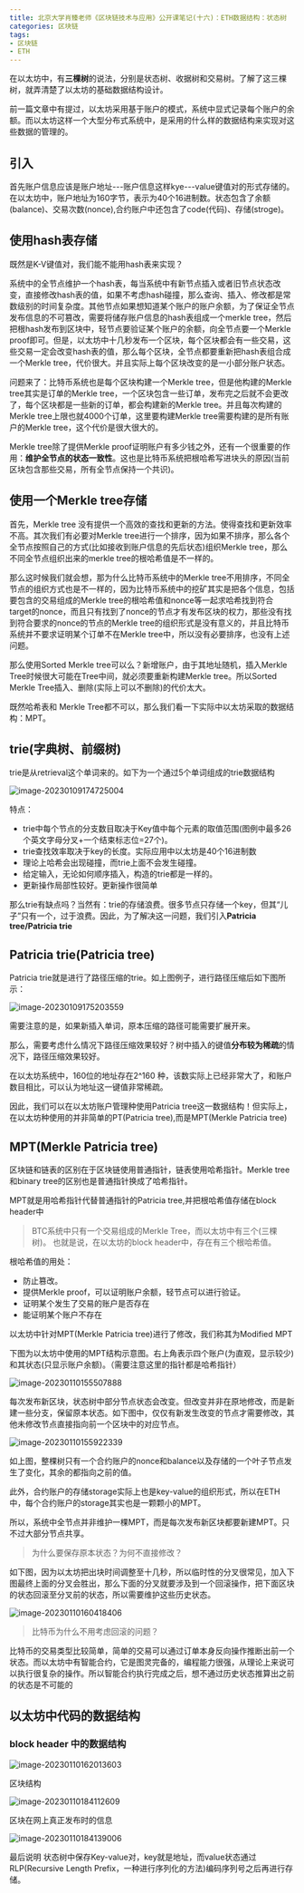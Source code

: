 ```yaml
---
title: 北京大学肖臻老师《区块链技术与应用》公开课笔记(十六)：ETH数据结构：状态树
categories: 区块链
tags:
- 区块链
- ETH
---
```


在以太坊中，有**三棵树**的说法，分别是状态树、收据树和交易树。了解了这三棵树，就弄清楚了以太坊的基础数据结构设计。

前一篇文章中有提过，以太坊采用基于账户的模式，系统中显式记录每个账户的余额。而以太坊这样一个大型分布式系统中，是采用的什么样的数据结构来实现对这些数据的管理的。

## 引入

首先账户信息应该是账户地址---账户信息这样kye---value键值对的形式存储的。在以太坊中，账户地址为160字节，表示为40个16进制数。状态包含了余额(balance)、交易次数(nonce),合约账户中还包含了code(代码)、存储(stroge)。

## 使用hash表存储

既然是K-V键值对，我们能不能用hash表来实现？

系统中的全节点维护一个hash表，每当系统中有新节点插入或者旧节点状态改变，直接修改hash表的值，如果不考虑hash碰撞，那么查询、插入、修改都是常数级别的时间复杂度。其他节点如果想知道某个账户的账户余额，为了保证全节点发布信息的不可篡改，需要将储存账户信息的hash表组成一个merkle tree，然后把根hash发布到区块中，轻节点要验证某个账户的余额，向全节点要一个Merkle proof即可。但是，以太坊中十几秒发布一个区块，每个区块都会有一些交易，这些交易一定会改变hash表的值，那么每个区块，全节点都要重新把hash表组合成一个Merkle tree，代价很大。并且实际上每个区块改变的是一小部分账户状态。

问题来了：比特币系统也是每个区块构建一个Merkle tree，但是他构建的Merkle tree其实是订单的Merkle tree，一个区块包含一些订单，发布完之后就不会更改了，每个区块都是一些新的订单，都会构建新的Merkle tree。并且每次构建的Merkle tree上限也就4000个订单，这里要构建Merkle tree需要构建的是所有账户的Merkle tree，这个代价是很大很大的。

Merkle tree除了提供Merkle proof证明账户有多少钱之外，还有一个很重要的作用：**维护全节点的状态一致性**。这也是比特币系统把根哈希写进块头的原因(当前区块包含那些交易，所有全节点保持一个共识)。

## 使用一个Merkle tree存储

首先，Merkle tree 没有提供一个高效的查找和更新的方法。使得查找和更新效率不高。其次我们有必要对Merkle tree进行一个排序，因为如果不排序，那么各个全节点按照自己的方式(比如接收到账户信息的先后状态)组织Merkle tree，那么不同全节点组织出来的merkle tree的根哈希值是不一样的。

那么这时候我们就会想，那为什么比特币系统中的Merkle tree不用排序，不同全节点的组织方式也是不一样的，因为比特币系统中的挖矿其实是把各个信息，包括要包含的交易组成的Merkle tree的根哈希值和nonce等一起求哈希找到符合target的nonce，而且只有找到了nonce的节点才有发布区块的权力，那些没有找到符合要求的nonce的节点的Merkle tree的组织形式是没有意义的，并且比特币系统并不要求证明某个订单不在Merkle tree中，所以没有必要排序，也没有上述问题。

那么使用Sorted Merkle tree可以么？新增账户，由于其地址随机，插入Merkle Tree时候很大可能在Tree中间，就必须要重新构建Merkle tree。所以Sorted Merkle Tree插入、删除(实际上可以不删除)的代价太大。

既然哈希表和 Merkle Tree都不可以，那么我们看一下实际中以太坊采取的数据结构：MPT。

## trie(字典树、前缀树)

trie是从retrieval这个单词来的。如下为一个通过5个单词组成的trie数据结构

![image-20230109174725004](https://hanser373.oss-cn-beijing.aliyuncs.com/img/202301091747096.png)

特点：

- trie中每个节点的分支数目取决于Key值中每个元素的取值范围(图例中最多26个英文字母分叉+一个结束标志位=27个)。
- trie查找效率取决于key的长度。实际应用中以太坊是40个16进制数
- 理论上哈希会出现碰撞，而trie上面不会发生碰撞。
- 给定输入，无论如何顺序插入，构造的trie都是一样的。
- 更新操作局部性较好。更新操作很简单

那么trie有缺点吗？当然有：trie的存储浪费。很多节点只存储一个key，但其“儿子”只有一个，过于浪费。因此，为了解决这一问题，我们引入**Patricia tree/Patricia trie**

## Patricia trie(Patricia tree)

Patricia trie就是进行了路径压缩的trie。如上图例子，进行路径压缩后如下图所示：

![image-20230109175203559](https://hanser373.oss-cn-beijing.aliyuncs.com/img/202301091752600.png)

需要注意的是，如果新插入单词，原本压缩的路径可能需要扩展开来。

那么，需要考虑什么情况下路径压缩效果较好？树中插入的键值**分布较为稀疏**的情况下，路径压缩效果较好。

在以太坊系统中，160位的地址存在2^160 种，该数实际上已经非常大了，和账户数目相比，可以认为地址这一键值非常稀疏。

因此，我们可以在以太坊账户管理种使用Patricia tree这一数据结构！但实际上，在以太坊种使用的并非简单的PT(Patricia tree),而是MPT(Merkle Patricia tree)

## MPT(Merkle Patricia tree)

区块链和链表的区别在于区块链使用普通指针，链表使用哈希指针。Merkle tree 和binary tree的区别也是普通指针换成了哈希指针。

MPT就是用哈希指针代替普通指针的Patricia tree,并把根哈希值存储在block header中

> BTC系统中只有一个交易组成的Merkle Tree，而以太坊中有三个(三棵树)。
> 也就是说，在以太坊的block header中，存在有三个根哈希值。

根哈希值的用处：

- 防止篡改。
- 提供Merkle proof，可以证明账户余额，轻节点可以进行验证。
- 证明某个发生了交易的账户是否存在
- 能证明某个账户不存在

以太坊中针对MPT(Merkle Patricia tree)进行了修改，我们称其为Modified MPT

下图为以太坊中使用的MPT结构示意图。右上角表示四个账户(为直观，显示较少)和其状态(只显示账户余额)。（需要注意这里的指针都是哈希指针）

![image-20230110155507888](https://hanser373.oss-cn-beijing.aliyuncs.com/img/202301101555140.png)

每次发布新区块，状态树中部分节点状态会改变。但改变并非在原地修改，而是新建一些分支，保留原本状态。如下图中，仅仅有新发生改变的节点才需要修改，其他未修改节点直接指向前一个区块中的对应节点。

![image-20230110155922339](https://hanser373.oss-cn-beijing.aliyuncs.com/img/202301101559493.png)

如上图，整棵树只有一个合约账户的nonce和balance以及存储的一个叶子节点发生了变化，其余的都指向之前的值。

此外，合约账户的存储storage实际上也是key-value的组织形式，所以在ETH中，每个合约账户的storage其实也是一颗颗小的MPT。

所以，系统中全节点并非维护一棵MPT，而是每次发布新区块都要新建MPT。只不过大部分节点共享。

> 为什么要保存原本状态？为何不直接修改？

如下图，因为以太坊把出块时间调整至十几秒，所以临时性的分叉很常见，加入下图最终上面的分叉会胜出，那么下面的分叉就要涉及到一个回滚操作，把下面区块的状态回滚至分叉前的状态，所以需要维护这些历史状态。

![image-20230110160418406](https://hanser373.oss-cn-beijing.aliyuncs.com/img/202301101604451.png)

> 比特币为什么不用考虑回滚的问题？

比特币的交易类型比较简单，简单的交易可以通过订单本身反向操作推断出前一个状态。而以太坊中有智能合约，它是图灵完备的，编程能力很强，从理论上来说可以执行很复杂的操作。所以智能合约执行完成之后，想不通过历史状态推算出之前的状态是不可能的

## 以太坊中代码的数据结构

### block header 中的数据结构

![image-20230110162013603](https://hanser373.oss-cn-beijing.aliyuncs.com/img/202301101620755.png)

区块结构

![image-20230110184112609](https://hanser373.oss-cn-beijing.aliyuncs.com/img/202301101841693.png)

区块在网上真正发布时的信息

![image-20230110184139006](https://hanser373.oss-cn-beijing.aliyuncs.com/img/202301101841042.png)

最后说明
状态树中保存Key-value对，key就是地址，而value状态通过RLP(Recursive Length Prefix，一种进行序列化的方法)编码序列号之后再进行存储。
